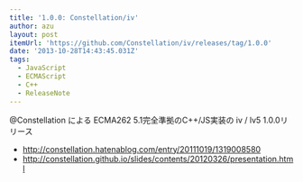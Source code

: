 ```yaml
---
title: '1.0.0: Constellation/iv'
author: azu
layout: post
itemUrl: 'https://github.com/Constellation/iv/releases/tag/1.0.0'
date: '2013-10-28T14:43:45.031Z'
tags:
  - JavaScript
  - ECMAScript
  - C++
  - ReleaseNote
---
```

@Constellation による ECMA262 5.1完全準拠のC++/JS実装の iv / lv5 1.0.0リリース
* http://constellation.hatenablog.com/entry/20111019/1319008580
* http://constellation.github.io/slides/contents/20120326/presentation.html
